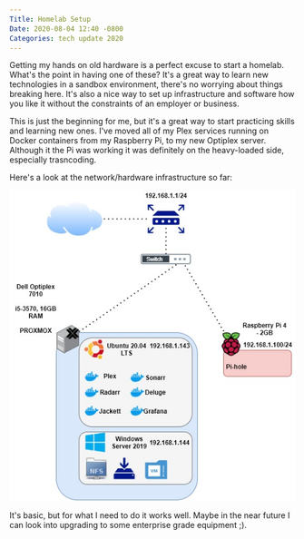 ```yaml
---
Title: Homelab Setup
Date: 2020-08-04 12:40 -0800
Categories: tech update 2020
---
```


Getting my hands on old hardware is a perfect excuse to start a homelab. What's the point in having one of these? It's a great way to learn new technologies in a sandbox environment, there's no worrying about things breaking here. It's also a nice way to set up infrastructure and software how you like it without the constraints of an employer or business. 

This is just the beginning for me, but it's a great way to start practicing skills and learning new ones. I've moved all of my Plex services running on Docker containers from my Raspberry Pi, to my new Optiplex server. Although it the Pi was working it was definitely on the heavy-loaded side, especially trasncoding. 

Here's a look at the network/hardware infrastructure so far:

![](/assets/images/Homelab.jpg)

It's basic, but for what I need to do it works well. Maybe in the near future I can look into upgrading to some enterprise grade equipment ;).